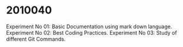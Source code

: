# 2010040
Experiment No 01: Basic Documentation using mark down language.
Experiment No 02: Best Coding Practices.
Experiment No 03: Study of different Git Commands.
